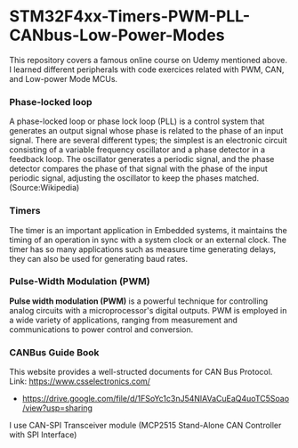 # STM32F4xx-Timers-PWM-PLL-CANbus-Low-Power-Modes
This repository covers a famous online course on Udemy mentioned above. I learned different peripherals with code exercices related with PWM, CAN, and Low-power Mode MCUs.
### Phase-locked loop
A phase-locked loop or phase lock loop (PLL) is a control system that generates an output signal whose phase is related to the phase of an input signal. 
There are several different types; the simplest is an electronic circuit consisting of a variable frequency oscillator and a phase detector in a feedback loop. 
The oscillator generates a periodic signal, and the phase detector compares the phase of that signal with the phase of the input periodic signal, 
adjusting the oscillator to keep the phases matched. (Source:Wikipedia)

### Timers
The timer is an important application in Embedded systems, it maintains the timing of an operation in sync with a system clock or an external clock. 
The timer has so many applications such as measure time generating delays, they can also be used for generating baud rates.

### Pulse-Width Modulation (PWM)
**Pulse width modulation (PWM)** is a powerful technique for controlling analog circuits with a microprocessor's digital outputs. 
PWM is employed in a wide variety of applications, ranging from measurement and communications to power control and conversion.

### CANBus Guide Book
This website provides a well-structed documents for CAN Bus Protocol. Link: https://www.csselectronics.com/
- https://drive.google.com/file/d/1FSoYc1c3nJ54NlAVaCuEaQ4uoTC5Soao/view?usp=sharing

I use CAN-SPI Transceiver module (MCP2515 Stand-Alone CAN Controller with SPI Interface)

